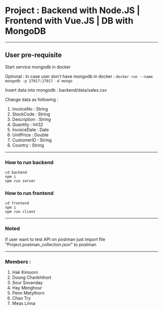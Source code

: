 # Project : Backend with Node.JS | Frontend with Vue.JS | DB with MongoDB
<hr>

## User pre-requisite

Start service mongodb in docker
 
 Optional : In case user don't have mongodb in docker : ``` docker run --name mongodb -p 27017:27017 -d mongo ```

Insert data into mongodb : backend/data/sales.csv

Change data as following : 
1. InvoiceNo : String
2. StockCode : String
3. Description : String
4. Quantity : Int32
5. InvoiceDate : Date
6. UnitPrice : Double
7. CustomerID : String
8. Country : String


<hr>

### How to run backend
```
cd backend 
npm i 
npm run server
```

### How to run frontend
```
cd frontend
npm i
npm run client
```
<hr>

### Noted

If user want to test API on postman just import file "Project.postman_collection.json" to postman

<hr>

### Members :

1. Hak Kimsorn
2. Doung Chankhihort
3. Sour Sovanday
4. Hay Menghour
5. Penn Metythorn
6. Chao Try
7. Meas Linna 
